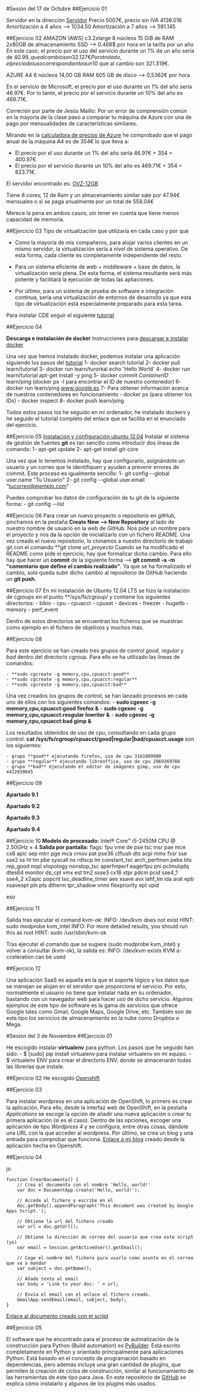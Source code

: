 #Sesión del 17 de Octubre
##Ejercicio 01
 
Servidor en la dirección [Servidor](http://www.dell.com/es/empresas/p/poweredge-t630/pd?~ck=anav)
Precio 5007€, precio sin IVA 4138.016
Amortización a 4 años --> 1034.50
Amortización a 7 años --> 591.145

##Ejercicio 02
AMAZON (AWS)
c3.2xlarge	8 núcleos	15 GiB de RAM	2x80GB de almacenamiento SSD -->  0.468$ por hora en la tarifa por un año
En este caso, el precio por el uso del servicio durante un 1% de un año sería de 40.99$, que al cambio son 32.127€ 
Por otro lado, el precio del uso correspondiente a un 10% del año, sería 409.96$ que al cambio son 321.319€.


AZURE
A4	8 núcleos	14,00 GB RAM	605 GB	de disco --> 0,5362€ por hora

En el servicio de Microsoft, el precio por el uso durante un 1% del año sería 46.97€.
Por lo tanto, el precio por el servicio durante un 10% del año es 469.71€.

Correción por parte de Jesús Maillo:
Por un error de comprensión común en la mayoría de la clase paso a comparar tu máquina de Azure con una de pago por mensualidades de características similares.

Mirando en la [calculadora de precios de Azure](http://azure.microsoft.com/es-es/pricing/calculator/?scenario=cloud) he comprobado que el pago anual de la máquina A4 es de 354€ lo que lleva a:
* El precio por el uso durante un 1% del año sería 46.97€ + 354 = 400.97€.
* El precio por el servicio durante un 10% del año es 469.71€ + 354 = 823.71€.

El servidor encontrado es: [OVZ-12GB](https://demonvps.com/vps-hosting/)

Tiene 8 cores, 12 de Ram y un almacenamiento similar sale por 47.94€ mensuales o si se paga anualmente por un total de 558.04€

Merece la pena en ambos casos, sin tener en cuenta que tiene menos capacidad de memoria.



##Ejercicio 03
Tipo de virtualización que utilizaría en cada caso y por qué

- Como la mayoría de mis compañeros, para alojar varios clientes en un mismo servidor, la virtualización sería a nivel de sistema operativo. De esta forma, cada cliente es completamente independiente del resto.

- Para un sistema eficiente de web + middleware + base de datos, la virtualización sería plena.  De esta forma, el sistema resultante será más potente y facilitará la ejecución de todas las apliaciones.

- Por último, para un sistema de prueba de software e integración continua, sería una virtualización de entornos de desarrollo ya que esta tipo de virtualización está especialmente preparado para esta tarea.

Para instalar CDE seguir el siguiente [tutorial](http://www.pgbovine.net/cde.html)



##Ejercicio 04

**Descarga e instalación de docker**
Instrucciones para [descargar e instalar docker](https://docs.docker.com/installation/ubuntulinux/#ubuntu-precise-1204-lts-64-bit)

Una vez que hemos instalado docker, podemos instalar una aplicación siguiendo los pasos del [tutorial](https://www.docker.com/tryit/#1)
	1- docker search tutorial
	2- docker pull learn/tutorial
	3- docker run learn/turorkal echo 'Hello World'
	4- docker run learn/tutorial apt-get install -y ping
	5- docker commit *ContainerID* learn/ping (docker ps -l para encontrar el ID de nuestro contenedor)
	6- docker run learn/ping www.google.es
	7- Para obtener información acerca de nuestros contenedores en funcionamiento 
		- docker ps (para obtener los IDs)
		- docker inspect
	8- docker push learn/ping

Todos estos pasos los he seguido en mi ordenador, he instalado dockers y he seguido el tutorial completo del enlace que se facilita en el enunciado del ejercicio.


##Ejercicio 05
[Instalación y configuración ubuntu 12.04](http://www.liquidweb.com/kb/how-to-install-git-on-ubuntu-12-04/)
Instalar el sistema de gestión de fuentes **git** es tan sencillo como introducir dos líneas de comando:
	1- apt-get update
	2- apt-get install git-core

Una vez que lo tenemos instalado, hay que configurarlo, asignándote un usuario y un correo que te identifiquen y ayuden a prevenir errores de commit. Este proceso es igualmente sencillo:
	1- git config --global user.name "Tu Usuario"
	2- git config --global user.email "tucorreo@ejemplo.com"

Puedes comprobar los datos de configuración de tu git de la siguiente forma:
	- git config --list
	

##Ejercicio 06
Para crear un nuevo proyecto o repositorio en gitHub, pinchamos en la pestaña **Create New --> New Repository** al lado de nuestro nombre de usuario en la web de GitHub. Nos pide un nombre para el proyecto y nos da la opción de inicializarlo con un fichero README.
	Una vez creado el nuevo repositorio, lo clonamos a nuestro directorio de trabajo git con el comando  **git clone *url_proyecto*
	Cuando se ha modificado el README como pide el ejercicio, hay que formalizar dicho cambio. Para ello hay que hacer un **commit** de la siguiente forma --> **git commit -a -m "comentario que define el cambio realizado"**.
	Ya que se ha formalizado el cambio, solo queda subir dicho cambio al repositorio de GitHub haciendo un **git push**. 




##Ejercicio 07
En mi instalación de Ubuntu 12.04 LTS se hizo la instalación de cgroups en el punto **/sys/fs/cgroup/ y contiene los siguientes directorios:
		- blkio
		- cpu
		- cpuacct
		- cpuset
		- devices
		- freezer
		- hugetlb
		- memory
		- perf_event

Dentro de estos directorios se encuentran los ficheros que se muestran como ejemplo en el fichero de objetivos y muchos más.







##Ejercicio 08

Para este ejercicio se han creado tres grupos de control *good*, *regular* y *bad* dentro del directorio cgroup. Para ello se ha utilizado las líneas de comandos:

	- **sudo cgcreate -g memory,cpu,cpuacct:good**
	- **sudo cgcreate -g memory,cpu,cpuacct:regular**
	- **sudo cgcreate -g memory,cpu,cpuacct:bad**

Una vez creados los grupos de control, se han lanzado procesos en cada uno de ellos con los siguientes comandos:
	- **sudo cgexec -g memory,cpu,cpuacct:good firefox &**
	- **sudo cgexec -g memory,cpu,cpuacct:resgular lowriter &**
	- **sudo cgexec -g memory,cpu,cpuacct:bad gimp &**


Los resultados obtenidos de uso de cpu, consultando en cada grupo control: **cat /sys/fs/cgroup/cpuacct/good|regular|bad/cpuacct.usage** son los siguientes:

	- grupo **good** ejecutando firefox, uso de cpu 3161809980
	- grupo **regular** ejecutando libreoffice, uso de cpu 2969369788
	- grupo **bad** ejecutando el editor de imágenes gimp, uso de cpu 4422939045



##Ejercicio 09

**Apartado 9.1**


**Apartado 9.2**


**Apartado 9.3**


**Apartado 9.4**

##Ejercicio 10
	**Modelo de procesado:** Intel® Core™ i5-2450M CPU @ 2.50GHz × 4
	**Salida por pantalla:** flags: fpu vme de pse tsc msr pae mce cx8 apic sep mtrr pge mca cmov pat pse36 clflush dts acpi mmx fxsr sse 					sse2 ss ht tm pbe syscall nx rdtscp lm constant_tsc arch_perfmon pebs bts rep_good nopl xtopology nonstop_tsc 					aperfmperf eagerfpu pni pclmulqdq dtes64 monitor ds_cpl vmx est tm2 ssse3 cx16 xtpr pdcm pcid sse4_1 sse4_2 					x2apic popcnt tsc_deadline_timer aes xsave avx lahf_lm ida arat epb xsaveopt pln pts dtherm tpr_shadow vnmi 					flexpriority ept vpid



 eso

##Ejercicio 11

Salida tras ejecutar el comand *kvm-ok*:
	INFO: /dev/kvm does not exist
	HINT:   sudo modprobe kvm_intel
	INFO: For more detailed results, you should run this as root
	HINT:   sudo /usr/sbin/kvm-ok

Tras ejecutar el comando que se sugiere (sudo modprobe kvm_intel) y volver a consultar (kvm-ok), la salida es:
	INFO: /dev/kvm exists
	KVM a-cceleration can be used


##Ejercicio 12

Una aplicación SaaS es aquella en la que el soporte lógico y los datos que se manejan se alojan en el servidor que proporciona el servicio. Por esto, normalmente el usuario no tiene que instalar nada en su ordenador, bastando con un navegador web para hacer uso de dicho servicio. Algunos ejemplos de este tipo de software es la gama de servicios que ofrece Google tales como Gmail, Google Maps, Google Drive, etc. También son de este tipo los servicios de almacenamiento en la nube como Dropbox o Mega.
	



#Sesión del 3 de Noviembre
##Ejercicio 01
	
He escogido instalar **virtualenv** para python. Los pasos que he seguido han sido:
	- $ [sudo] pip install virtualenv para instalar virtualenv en mi equipo.
	- $ virtualenv ENV para crear el directorio ENV, donde se almacenarán todas las librerías que instale.


##Ejercicio 02
He escogido [Openshift](https://www.openshift.com/)

##Ejercicio 03

Para instalar wordpress en una aplicación de OpenShift, lo primero es crear la aplicación. Para ello, desde la interfaz web de OpenShift, en la pestaña *Applications* se escoge la opción de añadir una nueva aplicación o crear tu primera aplicación (si es el caso).
Dentro de las opciones, escoger una aplicación de tipo *Wordpress 4* y se configura, entre otras cosas, dándole una URL con la que acceder al wordpress. Por último, se crea un blog y una entrada para comprobar que funciona.
	[Enlace a mi blog](https://php-crixo24.rhcloud.com/) creado desde la aplicación hecha en Openshift.

##Ejercicio 04

js:

	function CrearDocumento() {
		// Crea el documento con el nombre 'Hello, world!'
		var doc = DocumentApp.create('Hello, world!');

		// Accede al fichero y escribe en él
		doc.getBody().appendParagraph('This document was created by Google Apps Script.');

		// Obtiene la url del fichero creado
		var url = doc.getUrl();

		// Obtiene la dirección de correo del usuario que crea este script (yo)
		var email = Session.getActiveUser().getEmail();

		// Coge el nombre del fichero para usarlo como asunto en el correo que va a mandar
		var subject = doc.getName();

		// Añade texto al email
		var body = 'Link to your doc: ' + url;

		// Envía el email con el enlace al fichero creado.
		GmailApp.sendEmail(email, subject, body);
	}
[highlight.js]: http://softwaremaniacs.org/soft/highlight/en/
 
[Enlace al documento creado con el script](https://docs.google.com/open?id=1wuByz3d-V16syNIh-RxfgqSTx4Cl3dnrnetZLfNDzfo)
	

##Ejercicio 05

El software que he encontrado para el proceso de autmatización de la construcción para Python (Build automation) es [PyBuilder](http://pybuilder.github.io/). Está escrito completamente en Python y orientado principalmente para aplicaciones Python. Está basado en el concepto de programación basado en dependencias, pero además incluye una gran cantidad de plugins, que permiten la creación de ciclos de construcción, similar al funcionamiento de las herramientas de este tipo para Java. En este repositorio de [GitHub](https://github.com/pybuilder/pybuilder) se explica cómo instalarlo y algunos de los plugins más usados.
